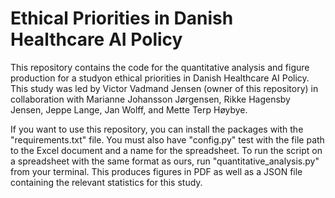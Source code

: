# Ethical Priorities in Danish Healthcare AI Policy
 
This repository contains the code for the quantitative analysis and figure production for a studyon ethical priorities in Danish Healthcare AI Policy. This study was led by Victor Vadmand Jensen (owner of this repository) in collaboration with Marianne Johansson Jørgensen, Rikke Hagensby Jensen, Jeppe Lange, Jan Wolff, and Mette Terp Høybye.

If you want to use this repository, you can install the packages with the "requirements.txt" file. You must also have "config.py" test with the file path to the Excel document and a name for the spreadsheet. To run the script on a spreadsheet with the same format as ours, run "quantitative_analysis.py" from your terminal. This produces figures in PDF as well as a JSON file containing the relevant statistics for this study.
